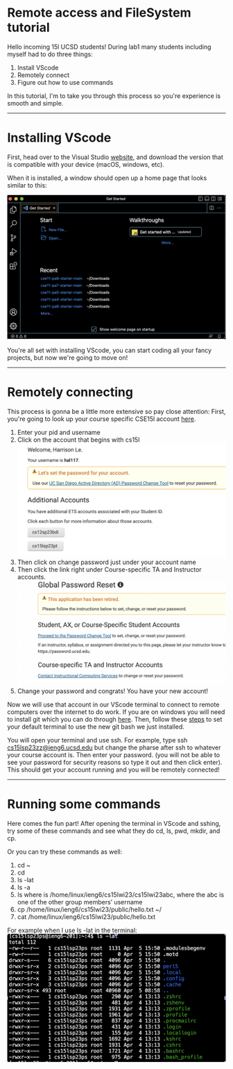 # Remote access and FileSystem tutorial
Hello incoming 15l UCSD students! During lab1 many students including myself had to do three things:
1. Install VScode
2. Remotely connect
3. Figure out how to use commands

In this tutorial, I'm to take you through this process so you're experience is smooth and simple. 

---
# Installing VScode
First, head over to the Visual Studio [website](https://code.visualstudio.com/), and download the version that is compatible with your device (macOS, 
windows, etc).

When it is installed, a window should open up a home page that looks similar to this: 

![Image](VScode.png)

You're all set with installing VScode, you can start coding all your fancy projects, but now we're going to move on!

---
# Remotely connecting
This process is gonna be a little more extensive so pay close attention:
First, you're going to look up your course specific CSE15l account [here](https://sdacs.ucsd.edu/~icc/index.php).

1. Enter your pid and username
2. Click on the account that begins with cs15l
![Image](Screenshot1.png)
3. Then click on change password just under your account name
4. Then click the link right under Course-specific TA and Instructor accounts.
![Image](Screenshot3.png)
6. Change your password and congrats! You have your new account!

Now we will use that account in our VScode terminal to connect to remote computers over the internet to do work.
If you are on windows you will need to install git which you can do through [here](https://gitforwindows.org/).
Then, follow these [steps](https://stackoverflow.com/questions/42606837/how-do-i-use-bash-on-windows-from-the-visual-studio-code-integrated-terminal/50527994#50527994) to set your default terminal to use the new git bash we just installed. 


You will open your terminal and use ssh. For example, type ssh cs15lsp23zz@ieng6.ucsd.edu but change the pharse after ssh to whatever your course account is. Then enter your password. (you will not be able to see your password for security reasons so type it out and then click enter). This should get your account running and you will be remotely connected!

---
# Running some commands
Here comes the fun part! After opening the terminal in VScode and sshing, try some of these commands and see what they do cd, ls, pwd, mkdir, and cp.

Or you can try these commands as well:
1. cd ~
2. cd
3. ls -lat
4. ls -a
5. ls <directory> where <directory> is /home/linux/ieng6/cs15lwi23/cs15lwi23abc, where the abc is one of the other group members’ username
6. cp /home/linux/ieng6/cs15lwi23/public/hello.txt ~/
7. cat /home/linux/ieng6/cs15lwi23/public/hello.txt

For example when I use ls -lat in the terminal:
![Image](Screenshot4.png)
  
